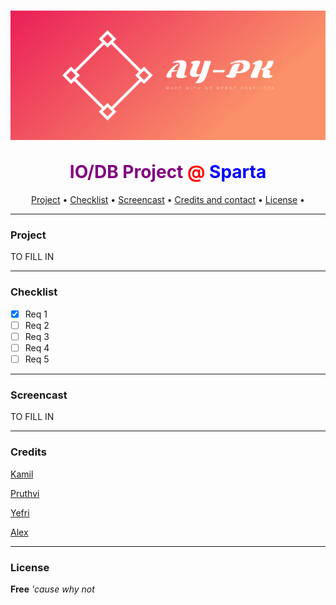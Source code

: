 

<h1 align="center"><img src="src/main/resources/images/cover.png" alt="logo" align="center"><br></br><span style="color:purple">IO/DB Project</span> <span style="color:red">@</span><span style="color:blue"> Sparta</span></h1>



<p align="center">
  <a href="#project">Project</a> •
  <a href="#checklist">Checklist</a> •
  <a href="#screencast">Screencast</a> •
  <a href="#credits">Credits and contact</a> •
  <a href="#license">License</a> • 
</p>




---

### Project



TO FILL IN

----

### Checklist

- [x] Req 1
- [ ] Req 2
- [ ] Req 3
- [ ] Req 4
- [ ] Req 5

----

### Screencast



TO FILL IN

---

### Credits

[Kamil](https://github.com/rwenmax)

[Pruthvi](https://github.com/pruthvi-lalji)

[Yefri](https://github.com/grimz5129)

[Alex](https://github.com/alexsusanu)

----



### License

**Free** *'cause why not*














